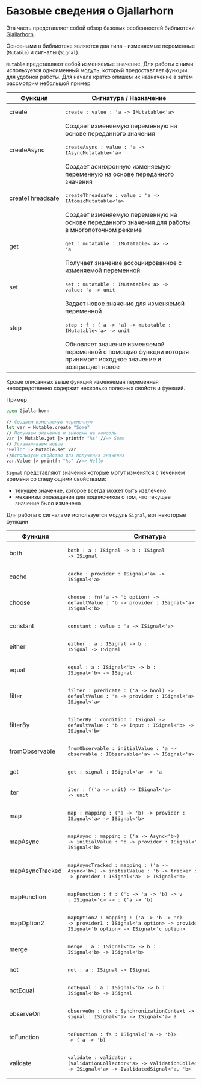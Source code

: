 # Базовые сведения о Gjallarhorn

Эта часть представляет собой обзор базовых особенностей библиотеки [Gjallarhorn](http://github.com/ReedCopsey/Gjallarhorn). 

Основными в библиотеке являются два типа - изменяемые переменные (`Mutable`) и сигналы (`Signal`).

`Mutable` представляют собой изменяемые значение. Для работы с ними используется одноименный модуль, который предоставляет функции для удобной работы. Для начала кратко опишем их назначение а затем рассмотрим небольшой пример

Функция                   | Сигнатура  / Назначение
--------------------------|-----------
|create           |<pre lang="fsharp">create : value : 'a -> IMutatable<'a> </pre>
| |Создает изменяемую переменную на основе переданного значения
|createAsync      |<pre lang="fsharp">createAsync : value : 'a -> IAsyncMutatable<'a> </pre>
| |Создает асинхронную изменяемую переменную на основе переданного значения
|createThreadsafe |<pre lang="fsharp">createThreadsafe : value : 'a -> IAtomicMutatable<'a></pre>
| |Создает изменяемую переменную на основе переданного значения для работы в многопоточном режиме
|get              |<pre lang="fsharp">get : mutatable : IMutatable<'a> -> 'a</pre>
| |Получает значение ассоциированное с изменяемой переменной
|set              |<pre lang="fsharp">set : mutatable : IMutatable<'a> -> value: 'a -> unit</pre>
| |Задает новое значение для изменяемой переменной 
|step             |<pre lang="fsharp">step : f : ('a -> 'a) -> mutatable : IMutatable<'a> -> unit</pre>
| |Обновляет значение изменяемой переменной с помощью функции которая принимает исходное значение и возвращает новое
 
Кроме описанных выше функций изменяемая переменная непосредственно содержит несколько полезных свойств и функций.

Пример

```fsharp
open Gjallarhorn

// Создаем изменяемую переменную
let var = Mutable.create "Some"
// Получаем значение и выводим на консоль
var |> Mutable.get |> printfn "%s" //=> Some
// Устаналиваем новое
"Hello" |> Mutable.set var
//Используем свойство для получения значения
var.Value |> printfn "%s" //=> Hello
```

`Signal` представляют значения которые могут изменятся с течением времени
со следующими свойствами:

- текущее значение, которое всегда может быть извлечено
- механизм оповещения для подписчиков о том, что текущее значение было изменено

Для работы с сигналами используется модуль `Signal`, вот некоторые функции

Функция                   | Сигнатура  
--------------------------|-----------
|both|<pre class="fsharp">both : a : ISignal<bool> -> b : ISignal<bool> -> ISignal<bool> </pre> 
|cache|<pre class="fsharp">cache : provider : ISignal<'a> -> ISignal<'a> </pre> 
|choose|<pre class="fsharp">choose : fn('a -> 'b option) -> defaultValue : 'b -> provider : ISignal<'a> -> ISignal<'b> </pre>
|constant|<pre class="fsharp">constant : value : 'a -> ISignal<'a> </pre>
|either|<pre class="fsharp">either : a : ISignal<bool> -> b : ISignal<bool> -> ISignal<bool> </pre>
|equal |<pre class="fsharp">equal : a : ISignal<'b> -> b : ISignal<'b> -> ISignal<bool> </pre> 
|filter|<pre class="fsharp">filter : predicate : ('a -> bool) -> defaultValue : 'a -> provider : ISignal<'a> -> ISignal<'a> </pre> 
|filterBy|<pre class="fsharp">filterBy : condition : ISignal<bool> -> defaultValue : 'b  -> input : ISignal<'b> -> ISignal<'b> </pre>
|fromObservable|<pre class="fsharp">fromObservable : initialValue : 'a -> observable : IObservable<'a> -> ISignal<'a> </pre>
|get|<pre class="fsharp">get : signal : ISignal<'a> -> 'a </pre>
|iter|<pre class="fsharp">iter : f('a -> unit) -> ISignal<'a> -> unit </pre>
|map|<pre class="fsharp">map : mapping : ('a -> 'b) -> provider : ISignal<'a> -> ISignal<'b> </pre>
|mapAsync|<pre class="fsharp">mapAsync : mapping : ('a -> Async<'b>) -> initialValue : 'b -> provider : ISignal<'a> -> ISignal<'b> </pre>
|mapAsyncTracked|<pre class="fsharp">mapAsyncTracked : mapping : ('a -> Async<'b>) -> initialValue : 'b -> tracker : IdleTracker -> provider : ISignal<'a> -> ISignal<'b> </pre>
|mapFunction|<pre class="fsharp">mapFunction : f : ('c -> 'a -> 'b) -> v : ISignal<'c> -> : ('a -> 'b) </pre>
|mapOption2 |<pre class="fsharp">mapOption2 : mapping : ('a -> 'b -> 'c) -> provider1 : ISignal<'a option> -> provider2 : ISignal<'b option> -> ISignal<'c option> </pre>
|merge|<pre class="fsharp">merge : a : ISignal<'b> -> b : ISignal<'b> -> ISignal<'b> </pre>
|not|<pre class="fsharp">not : a : ISignal<bool> -> ISignal<bool> </pre>
|notEqual|<pre class="fsharp">notEqual : a : ISignal<'b> -> b : ISignal<'b> -> ISignal<bool> </pre>
|observeOn|<pre class="fsharp">observeOn : ctx : SynchronizationContext -> signal : ISignal<'a> -> ISignal<'a> ? </pre>
|toFunction|<pre class="fsharp">toFunction : fs : ISignal<('a -> 'b)> -> ('a -> 'b) </pre>
|validate | <pre class="fsharp">validate : validator : (ValidationCollector<'a> -> ValidationCollector<'b>) -> ISignal<'a> -> IValidatedSignal<'a, 'b> </pre>

